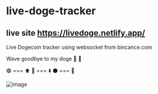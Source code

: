 # live-doge-tracker

## live site https://livedoge.netlify.app/

Live Dogecoin tracker using websocket from bincance.com 

Wave goodbye to my doge 👋 👋

🟢 === ⬆️ 
🔴 === ⬇️ 
⚫️ === 🤞

![image](https://user-images.githubusercontent.com/83312425/120173223-ba363980-c1fb-11eb-9784-9364aededd3e.png)
